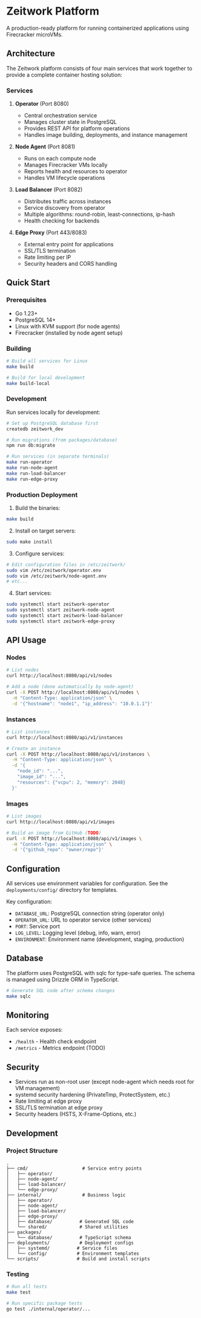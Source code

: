 # Zeitwork Platform

A production-ready platform for running containerized applications using Firecracker microVMs.

## Architecture

The Zeitwork platform consists of four main services that work together to provide a complete container hosting solution:

### Services

1. **Operator** (Port 8080)

   - Central orchestration service
   - Manages cluster state in PostgreSQL
   - Provides REST API for platform operations
   - Handles image building, deployments, and instance management

2. **Node Agent** (Port 8081)

   - Runs on each compute node
   - Manages Firecracker VMs locally
   - Reports health and resources to operator
   - Handles VM lifecycle operations

3. **Load Balancer** (Port 8082)

   - Distributes traffic across instances
   - Service discovery from operator
   - Multiple algorithms: round-robin, least-connections, ip-hash
   - Health checking for backends

4. **Edge Proxy** (Port 443/8083)
   - External entry point for applications
   - SSL/TLS termination
   - Rate limiting per IP
   - Security headers and CORS handling

## Quick Start

### Prerequisites

- Go 1.23+
- PostgreSQL 14+
- Linux with KVM support (for node agents)
- Firecracker (installed by node agent setup)

### Building

```bash
# Build all services for Linux
make build

# Build for local development
make build-local
```

### Development

Run services locally for development:

```bash
# Set up PostgreSQL database first
createdb zeitwork_dev

# Run migrations (from packages/database)
npm run db:migrate

# Run services (in separate terminals)
make run-operator
make run-node-agent
make run-load-balancer
make run-edge-proxy
```

### Production Deployment

1. Build the binaries:

```bash
make build
```

2. Install on target servers:

```bash
sudo make install
```

3. Configure services:

```bash
# Edit configuration files in /etc/zeitwork/
sudo vim /etc/zeitwork/operator.env
sudo vim /etc/zeitwork/node-agent.env
# etc...
```

4. Start services:

```bash
sudo systemctl start zeitwork-operator
sudo systemctl start zeitwork-node-agent
sudo systemctl start zeitwork-load-balancer
sudo systemctl start zeitwork-edge-proxy
```

## API Usage

### Nodes

```bash
# List nodes
curl http://localhost:8080/api/v1/nodes

# Add a node (done automatically by node-agent)
curl -X POST http://localhost:8080/api/v1/nodes \
  -H "Content-Type: application/json" \
  -d '{"hostname": "node1", "ip_address": "10.0.1.1"}'
```

### Instances

```bash
# List instances
curl http://localhost:8080/api/v1/instances

# Create an instance
curl -X POST http://localhost:8080/api/v1/instances \
  -H "Content-Type: application/json" \
  -d '{
    "node_id": "...",
    "image_id": "...",
    "resources": {"vcpu": 2, "memory": 2048}
  }'
```

### Images

```bash
# List images
curl http://localhost:8080/api/v1/images

# Build an image from GitHub (TODO)
curl -X POST http://localhost:8080/api/v1/images \
  -H "Content-Type: application/json" \
  -d '{"github_repo": "owner/repo"}'
```

## Configuration

All services use environment variables for configuration. See the `deployments/config/` directory for templates.

Key configuration:

- `DATABASE_URL`: PostgreSQL connection string (operator only)
- `OPERATOR_URL`: URL to operator service (other services)
- `PORT`: Service port
- `LOG_LEVEL`: Logging level (debug, info, warn, error)
- `ENVIRONMENT`: Environment name (development, staging, production)

## Database

The platform uses PostgreSQL with sqlc for type-safe queries. The schema is managed using Drizzle ORM in TypeScript.

```bash
# Generate SQL code after schema changes
make sqlc
```

## Monitoring

Each service exposes:

- `/health` - Health check endpoint
- `/metrics` - Metrics endpoint (TODO)

## Security

- Services run as non-root user (except node-agent which needs root for VM management)
- systemd security hardening (PrivateTmp, ProtectSystem, etc.)
- Rate limiting at edge proxy
- SSL/TLS termination at edge proxy
- Security headers (HSTS, X-Frame-Options, etc.)

## Development

### Project Structure

```
.
├── cmd/                    # Service entry points
│   ├── operator/
│   ├── node-agent/
│   ├── load-balancer/
│   └── edge-proxy/
├── internal/               # Business logic
│   ├── operator/
│   ├── node-agent/
│   ├── load-balancer/
│   ├── edge-proxy/
│   ├── database/          # Generated SQL code
│   └── shared/            # Shared utilities
├── packages/
│   └── database/          # TypeScript schema
├── deployments/           # Deployment configs
│   ├── systemd/          # Service files
│   └── config/           # Environment templates
└── scripts/              # Build and install scripts
```

### Testing

```bash
# Run all tests
make test

# Run specific package tests
go test ./internal/operator/...
```
